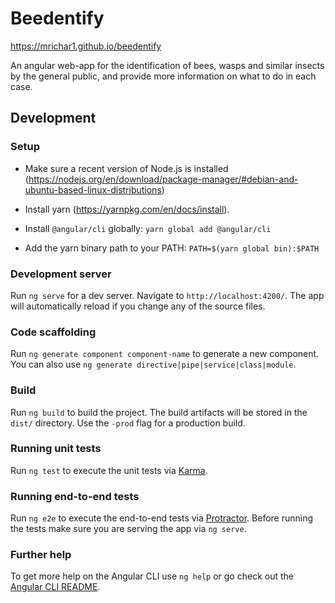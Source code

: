 # Beedentify

https://mrichar1.github.io/beedentify

An angular web-app for the identification of bees, wasps and similar insects by the general public, and provide more information on what to do in each case.


## Development

### Setup

* Make sure a recent version of Node.js is installed (https://nodejs.org/en/download/package-manager/#debian-and-ubuntu-based-linux-distributions)

* Install yarn (https://yarnpkg.com/en/docs/install).

* Install `@angular/cli` globally:  `yarn global add @angular/cli`

* Add the yarn binary path to your PATH: `PATH=$(yarn global bin):$PATH`


### Development server

Run `ng serve` for a dev server. Navigate to `http://localhost:4200/`. The app will automatically reload if you change any of the source files.

### Code scaffolding

Run `ng generate component component-name` to generate a new component. You can also use `ng generate directive|pipe|service|class|module`.

### Build

Run `ng build` to build the project. The build artifacts will be stored in the `dist/` directory. Use the `-prod` flag for a production build.

### Running unit tests

Run `ng test` to execute the unit tests via [Karma](https://karma-runner.github.io).

### Running end-to-end tests

Run `ng e2e` to execute the end-to-end tests via [Protractor](http://www.protractortest.org/).
Before running the tests make sure you are serving the app via `ng serve`.

### Further help

To get more help on the Angular CLI use `ng help` or go check out the [Angular CLI README](https://github.com/angular/angular-cli/blob/master/README.md).
